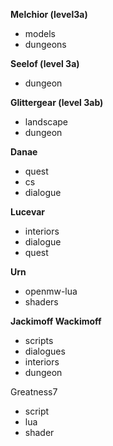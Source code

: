 **Melchior (level3a)**
- models
- dungeons

**Seelof (level 3a)**
- dungeon

**Glittergear (level 3ab)**
- landscape
- dungeon

**Danae**
- quest
- cs
- dialogue

**Lucevar**
- interiors
- dialogue
- quest

**Urn**
- openmw-lua
- shaders

**Jackimoff Wackimoff**
- scripts
- dialogues
- interiors
- dungeon

Greatness7
- script
- lua
- shader
